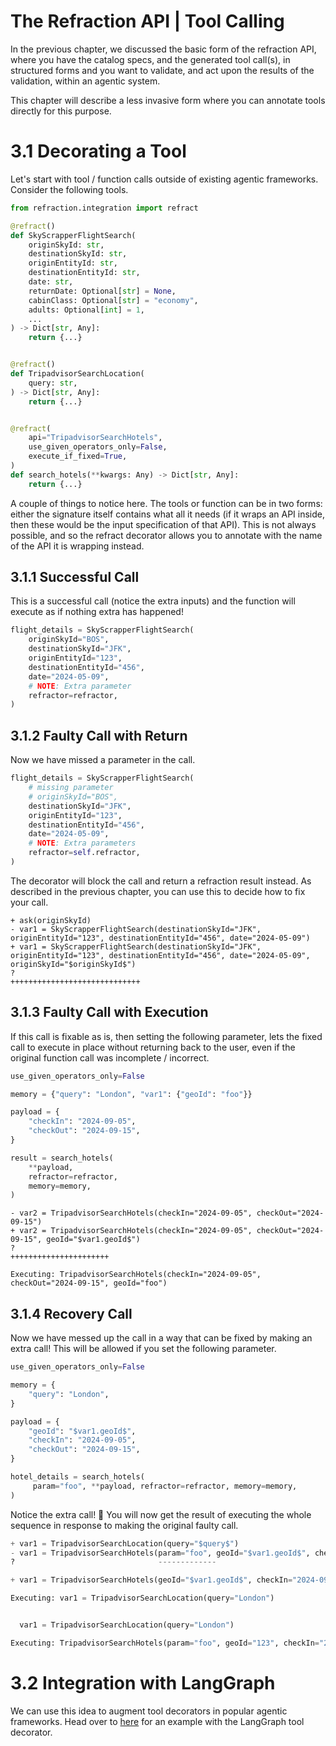 # The Refraction API | Tool Calling

In the previous chapter, we discussed the basic form of the refraction API,
where you have the catalog specs, and the generated tool call(s), in structured forms
and you want to validate, and act upon the results of the validation, within 
an agentic system.

This chapter will describe a less invasive form where you can annotate tools 
directly for this purpose.

# 3.1 Decorating a Tool

Let's start with tool / function calls outside of existing agentic frameworks.
Consider the following tools.

```python
from refraction.integration import refract

@refract()
def SkyScrapperFlightSearch(
    originSkyId: str,
    destinationSkyId: str,
    originEntityId: str,
    destinationEntityId: str,
    date: str,
    returnDate: Optional[str] = None,
    cabinClass: Optional[str] = "economy",
    adults: Optional[int] = 1,
    ...
) -> Dict[str, Any]:
    return {...}


@refract()
def TripadvisorSearchLocation(
    query: str,
) -> Dict[str, Any]:
    return {...}


@refract(
    api="TripadvisorSearchHotels",
    use_given_operators_only=False,
    execute_if_fixed=True,
)
def search_hotels(**kwargs: Any) -> Dict[str, Any]:
    return {...}
```

A couple of things to notice here. The tools or function can be in two forms: either the signature itself
contains what all it needs (if it wraps an API inside, then these would be the input specification of that API).
This is not always possible, and so the refract decorator allows you to annotate with the name of 
the API it is wrapping instead. 

## 3.1.1 Successful Call 

This is a successful call (notice the extra inputs) and the function
will execute as if nothing extra has happened!

```python
flight_details = SkyScrapperFlightSearch(
    originSkyId="BOS",
    destinationSkyId="JFK",
    originEntityId="123",
    destinationEntityId="456",
    date="2024-05-09",
    # NOTE: Extra parameter
    refractor=refractor,
)
```

## 3.1.2 Faulty Call with Return 

Now we have missed a parameter in the call. 

```python
flight_details = SkyScrapperFlightSearch(
    # missing parameter
    # originSkyId="BOS",
    destinationSkyId="JFK",
    originEntityId="123",
    destinationEntityId="456",
    date="2024-05-09",
    # NOTE: Extra parameters
    refractor=self.refractor,
)
```

The decorator will block the call and return a refraction result instead.
As described in the previous chapter, you can use this to decide how to fix your call.

```
+ ask(originSkyId)
- var1 = SkyScrapperFlightSearch(destinationSkyId="JFK", originEntityId="123", destinationEntityId="456", date="2024-05-09")
+ var1 = SkyScrapperFlightSearch(destinationSkyId="JFK", originEntityId="123", destinationEntityId="456", date="2024-05-09", originSkyId="$originSkyId$")
?                                                                                                                          +++++++++++++++++++++++++++++
```

## 3.1.3 Faulty Call with Execution

If this call is fixable as is, then setting the following parameter, lets the 
fixed call to execute in place without returning back to the user, even if the original
function call was incomplete / incorrect.

```python
use_given_operators_only=False
```

```python
memory = {"query": "London", "var1": {"geoId": "foo"}}

payload = {
    "checkIn": "2024-09-05",
    "checkOut": "2024-09-15",
}

result = search_hotels(
    **payload,
    refractor=refractor,
    memory=memory,
)
```

```
- var2 = TripadvisorSearchHotels(checkIn="2024-09-05", checkOut="2024-09-15")
+ var2 = TripadvisorSearchHotels(checkIn="2024-09-05", checkOut="2024-09-15", geoId="$var1.geoId$")
?                                                                           ++++++++++++++++++++++
```

```
Executing: TripadvisorSearchHotels(checkIn="2024-09-05", checkOut="2024-09-15", geoId="foo")
```

## 3.1.4 Recovery Call

Now we have messed up the call in a way that can be fixed by making an extra call!
This will be allowed if you set the following parameter.

```python
use_given_operators_only=False
```

```python
memory = {
    "query": "London",
}

payload = {
    "geoId": "$var1.geoId$",
    "checkIn": "2024-09-05",
    "checkOut": "2024-09-15",
}

hotel_details = search_hotels(
     param="foo", **payload, refractor=refractor, memory=memory,
)
```

Notice the extra call! 🤯 
You will now get the result of executing the whole sequence in response to making
the original faulty call.

```python
+ var1 = TripadvisorSearchLocation(query="$query$")
- var1 = TripadvisorSearchHotels(param="foo", geoId="$var1.geoId$", checkIn="2024-09-05", checkOut="2024-09-15")
?                                -------------

+ var1 = TripadvisorSearchHotels(geoId="$var1.geoId$", checkIn="2024-09-05", checkOut="2024-09-15")

Executing: var1 = TripadvisorSearchLocation(query="London")


  var1 = TripadvisorSearchLocation(query="London")

Executing: TripadvisorSearchHotels(param="foo", geoId="123", checkIn="2024-09-05", checkOut="2024-09-15")
```

# 3.2 Integration with LangGraph

We can use this idea to augment tool decorators in popular 
agentic frameworks. Head over to [here](08.-Integration-with-LangGraph.md) 
for an example with the LangGraph tool decorator. 
